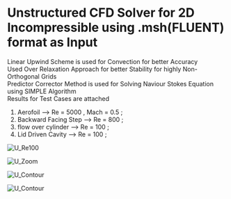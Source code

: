 # Unstructured CFD Solver for 2D Incompressible using .msh(FLUENT) format as Input
Linear Upwind Scheme is used for Convection for better Accuracy <br/>
Used Over Relaxation Approach for better Stability for highly Non-Orthogonal Grids <br/>
Predictor Corrector Method is used for Solving Naviour Stokes Equation using SIMPLE Algorithm <br/>
Results for Test Cases are attached <br/>
1) Aerofoil --> Re = 5000 , Mach = 0.5 ; <br/>
2) Backward Facing Step --> Re = 800 ;   <br/>
3) flow over cylinder --> Re = 100 ;     <br/>
4) Lid Driven Cavity  --> Re = 100 ;     <br/>

![U_Re100](https://user-images.githubusercontent.com/68074795/97963772-a9485580-1ddd-11eb-8ca8-00026fbb0310.gif)

![U_Zoom](https://user-images.githubusercontent.com/68074795/97963882-d8f75d80-1ddd-11eb-9c7b-5941829898c1.jpg)

![U_Contour](https://user-images.githubusercontent.com/68074795/97963921-e9a7d380-1ddd-11eb-8d40-0bfc124eacc3.jpeg)

![U_Contour](https://user-images.githubusercontent.com/68074795/97963956-f3c9d200-1ddd-11eb-98ac-42cc05976d66.jpeg)
